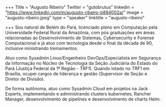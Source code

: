 +++
Title = "Augusto Ribeiro"
Twitter = "gutobrutus"
linkedin = "https://www.linkedin.com/in/augusto-ribeiro-b884002a/"
image = "augusto-ribeiro.jpeg"
type = "speaker"
linktitle = "augusto-ribeiro"

+++
Sou natural de Belém do Pará, licenciado pleno em Computação pela Universidade Federal Rural da Amazônia, com pós graduações em áreas relacionadas ao Desenvolvimento de Sistemas, Cybersecurity e Forense Computacional e já atuo com tecnologia desde o final da década de 90, inclusive ministrando treinamentos.

Atuo como Sysadmin Linux/Engenheiro DevOps/Especialista em Segurança da Informação no Núcleo de Tecnologia da Seção Judiciária do Estado do Pará (Justiça Federal da 1ª Região - TRF1). Quando lotado no TRF1 em Brasília, ocupei cargos de liderança e gestão (Supervisor de Seção e Diretor de Divisão).

De forma autônoma, atuo como Sysadmin Cloud em projetos na Jack Experts, implementando e administrando clusters kubernetes, Rancher Manager, desenvolvimento de pipelines e desenvolvimento de charts Helm.
